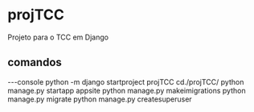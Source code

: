 # projTCC
Projeto para o TCC em Django

## comandos
---console
python -m django startproject projTCC
cd./projTCC/
python manage.py startapp appsite
python manage.py makeimigrations
python manage.py migrate
python manage.py createsuperuser